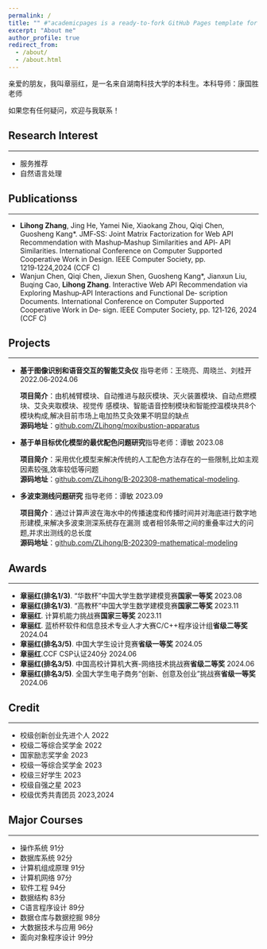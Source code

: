 ```yaml
---
permalink: /
title: "" #"academicpages is a ready-to-fork GitHub Pages template for academic personal websites"
excerpt: "About me"
author_profile: true
redirect_from: 
  - /about/
  - /about.html
---
```

亲爱的朋友，我叫章丽红，是一名来自湖南科技大学的本科生。本科导师：康国胜老师

如果您有任何疑问，欢迎与我联系！

## Research Interest
------
+ 服务推荐
+ 自然语言处理

## Publicationss
------
+ **Lihong Zhang**, Jing He, Yamei Nie, Xiaokang Zhou, Qiqi Chen, Guosheng Kang*. JMF‑SS: Joint
Matrix Factorization for Web API Recommendation with Mashup‑Mashup Similarities and API‑
API Similarities. International Conference on Computer Supported Cooperative Work in Design.
IEEE Computer Society, pp. 1219‑1224,2024  (CCF C)
+ Wanjun Chen, Qiqi Chen, Jiexun Shen, Guosheng Kang*, Jianxun Liu, Buqing Cao, **Lihong Zhang**.
Interactive Web API Recommendation via Exploring Mashup‑API Interactions and Functional De‑
scription Documents. International Conference on Computer Supported Cooperative Work in De‑
sign. IEEE Computer Society, pp. 121‑126, 2024  (CCF C)

## Projects
------
+ **基于图像识别和语音交互的智能艾灸仪** 指导老师：王晓亮、周晓兰、刘桂开 2022.06‑2024.06
  
  **项目简介**：由机械臂模块、自动推进与敲灰模块、灭火装置模块、自动点燃模块、艾灸夹取模块、视觉传
  感模块、智能语音控制模块和智能控温模块共8个模块构成,解决目前市场上电加热艾灸效果不明显的缺点
  <br>
  **源码地址**：[github.com/ZLihong/moxibustion-apparatus](https://github.com/ZLihong/moxibustion-apparatus)

+ **基于单目标优化模型的最优配色问题研究**指导老师：谭敏 2023.08

  **项目简介**：采用优化模型来解决传统的人工配色方法存在的一些限制,比如主观因素较强,效率较低等问题
  <br>
  **源码地址**：[github.com/ZLihong/B-202308-mathematical-modeling](https://github.com/ZLihong/B-202308-mathematical-modeling).

+ **多波束测线问题研究** 指导老师：谭敏 2023.09
  
  **项目简介**：通过计算声波在海水中的传播速度和传播时间并对海底进行数字地形建模,来解决多波束测深系统存在漏测 
  或者相邻条带之间的重叠率过大的问题,并求出测线的总长度
  <br>
  **源码地址**：[github.com/ZLihong/B-202309-mathematical-modeling](https://github.com/ZLihong/B-202308-mathematical-modeling)
  
## Awards
------
+ **章丽红(排名1/3)**. “华数杯”中国大学生数学建模竞赛**国家一等奖** 2023.08
+ **章丽红(排名1/3)**. “高教杯”中国大学生数学建模竞赛**国家二等奖** 2023.11
+ **章丽红**. 计算机能力挑战赛**国家三等奖** 2023.11 
+ **章丽红**. 蓝桥杯软件和信息技术专业人才大赛C/C++程序设计组**省级二等奖** 2024.04
+ **章丽红(排名3/5)**. 中国大学生设计竞赛**省级一等奖** 2024.05
+ **章丽红**.CCF CSP认证240分 2024.06
+ **章丽红(排名3/5)**. 中国高校计算机大赛-网络技术挑战赛**省级二等奖** 2024.06    
+ **章丽红(排名3/5)**. 全国大学生电子商务“创新、创意及创业”挑战赛**省级一等奖** 2024.06

## Credit
------
+ 校级创新创业先进个人 2022
+ 校级二等综合奖学金 2022
+ 国家励志奖学金 2023
+ 校级一等综合奖学金 2023
+ 校级三好学生 2023
+ 校级自强之星 2023
+ 校级优秀共青团员 2023,2024

## Major Courses
------
+ 操作系统 91分
+ 数据库系统 92分
+ 计算机组成原理 91分
+ 计算机网络 97分
+ 软件工程 94分
+ 数据结构 83分
+ C语言程序设计 89分
+ 数据仓库与数据挖掘 98分
+ 大数据技术与应用 96分
+ 面向对象程序设计 99分
